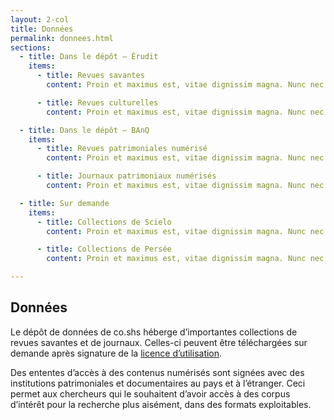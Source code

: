 ```yaml
---
layout: 2-col
title: Données
permalink: donnees.html
sections:
  - title: Dans le dépôt – Érudit
    items:
      - title: Revues savantes
        content: Proin et maximus est, vitae dignissim magna. Nunc nec urna id purus elementum gravida ac non tellus. Pellentesque ac auctor sapien. Duis consequat sodales lacinia. Sed at sollicitudin dolor, id lacinia metus.

      - title: Revues culturelles
        content: Proin et maximus est, vitae dignissim magna. Nunc nec urna id purus elementum gravida ac non tellus. Pellentesque ac auctor sapien. Duis consequat sodales lacinia. Sed at sollicitudin dolor, id lacinia metus.

  - title: Dans le dépôt – BAnQ
    items:
      - title: Revues patrimoniales numérisé
        content: Proin et maximus est, vitae dignissim magna. Nunc nec urna id purus elementum gravida ac non tellus. Pellentesque ac auctor sapien. Duis consequat sodales lacinia. Sed at sollicitudin dolor, id lacinia metus.

      - title: Journaux patrimoniaux numérisés
        content: Proin et maximus est, vitae dignissim magna. Nunc nec urna id purus elementum gravida ac non tellus. Pellentesque ac auctor sapien. Duis consequat sodales lacinia. Sed at sollicitudin dolor, id lacinia metus.

  - title: Sur demande
    items:
      - title: Collections de Scielo
        content: Proin et maximus est, vitae dignissim magna. Nunc nec urna id purus elementum gravida ac non tellus. Pellentesque ac auctor sapien. Duis consequat sodales lacinia. Sed at sollicitudin dolor, id lacinia metus.

      - title: Collections de Persée
        content: Proin et maximus est, vitae dignissim magna. Nunc nec urna id purus elementum gravida ac non tellus. Pellentesque ac auctor sapien. Duis consequat sodales lacinia. Sed at sollicitudin dolor, id lacinia metus.

---
```


## Données

Le dépôt de données de co.shs héberge d’importantes collections de revues savantes et de journaux. Celles-ci peuvent être téléchargées sur demande après signature de la [licence d’utilisation](#).

Des ententes d’accès à des contenus numérisés sont signées avec des institutions patrimoniales et documentaires au pays et à l’étranger. Ceci permet aux chercheurs qui le souhaitent d’avoir accès à des corpus d’intérêt pour la recherche plus aisément, dans des formats exploitables.
